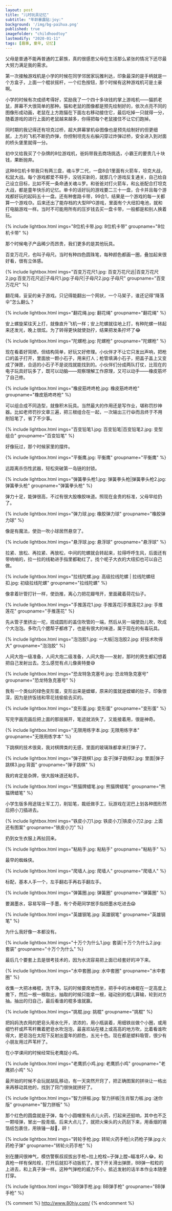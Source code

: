 ```yaml
---
layout: post
title: "儿时玩具记忆"
subtitle: "年龄暴露贴:joy:"
background: '/img/bg-paihua.png'
published: true
imagefolder: "childhoodtoy"
lastmodify: "2020-01-11"
tags: [趣事, 童年, 记忆]
---
```


父母是普通不能再普通的工薪族，真的很感恩父母在生活那么紧张的情况下还尽最大努力满足我的需求。

第一次接触游戏机是小学的时候在同学邻居家玩雅利达，印象最深的是手柄就是一个方盒子，上面一个棍状摇杆，一个红色按钮，那个时候有这种游戏机可是土豪啊。

小学的时候有次成绩考得好，奖励我了一个四十多块钱的掌上游戏机——猫抓老鼠，屏幕不大很简单的那种。猫和老鼠的图像都是预先绘制好的，依次点亮不同的图像形成动画，老鼠在上方跑猫在下面左右移动接住它，最后吃掉一只就得一分，随着游戏的进行上面的老鼠越来越多，你得把每个老鼠接住不让它们跑掉。

同时期的我记得还有坦克过桥，超大屏幕掌机:laughing:图像也是预先绘制好的但更细腻，上方的飞机不断扔炸弹，你控制坦克左右躲闪穿过炸弹过桥，安全进入到对面的桥头堡里就得一分。

初中又给我买了个杂牌的8位游戏机，爸妈带我去商场挑选，小霸王的要贵几十块钱，果断抛弃。

这种8位机卡带我只有两三盘，魂斗罗二代，一盘8合1里面有火箭车，坦克大战，松鼠大战。每个游戏都爱不释手，没钱买新的，就那几个游戏反复通关，自己给自己设立目标，比如不死一条命通关魂斗罗。和爸爸对打火箭车，和幺爸配合打坦克大战，都是童年快乐的记忆。单卡的话好玩的游戏要二三十一盘，合卡并且每个游戏都好玩的起码五十一盘。还有种套路卡带，99合1，结果是一个游戏的每一关都算一个游戏:sweat:。后来还出了能存档的大型RPG游戏，里面有个大纽扣电池，就和打电脑游戏一样。当时不可能用所有的压岁钱去买一盘卡带，一般都是和别人换着玩。

{% include lightbox.html imgs="8位机卡带.jpg: 8位机卡带" groupname="8位机卡带" %}

那个时候电子产品稀少而昂贵，我们更多的是其他玩具。

百变万花尺，也叫子母尺。当时有种四色圆珠笔，每种颜色都画一圈，叠加起来很好看，很有立体感。

{% include lightbox.html imgs="百变万花尺1.jpg: 百变万花尺远|百变万花尺2.jpg:百变万花尺近|子母尺1.jpg:子母尺|子母尺2.jpg:子母尺" groupname="百变万花尺" %}

翻花绳，妥妥的亲子游戏。只记得能翻出一个网状，一个马架子，谁还记得“降落伞”怎么翻么？

{% include lightbox.html imgs="翻花绳.jpg: 翻花绳" groupname="翻花绳" %}

安上螺旋桨往天上打，就像直升飞机一样；安上陀螺就往地上打，有种陀螺一转起来还发光，晚上很炫。为了转得更快就使劲拧，结果把发条拧坏了:joy:

{% include lightbox.html imgs="陀螺枪.jpg: 陀螺枪" groupname="陀螺枪" %}

现在看着好简陋，但结构简单，好玩又好修理。小伙伴才不让它只发出声响，把枪口的盖子打开，里面放一颗小石子，用来打人；枪管填满小石子，把盖子盖上又变成了弹匣，合适的小石子不是说找就能找到的。小伙伴们分成两队打仗，比现在的电子玩具好玩多了，既可以动脑——观察理解工作原理，又可以动手——橡皮筋坏了自己修。

{% include lightbox.html imgs="橡皮筋咚咚枪.jpg: 橡皮筋咚咚枪" groupname="橡皮筋咚咚枪" %}

可以组合成不同造型，就像积木玩具。当然最大的作用还是写作业，堪称罚抄神器。比如老师罚抄文章三遍，把三根组合在一起，一次输出三行:laughing:而且终于不用削铅笔了，省了不少事。

{% include lightbox.html imgs="百变铅笔1.jpg: 百变铅笔|百变铅笔2.jpg: 变型组合" groupname="百变铅笔" %}

好像玩过，那个时候家里的摆件。

{% include lightbox.html imgs="平衡鹰.jpg: 平衡鹰" groupname="平衡鹰" %}

远距离杀伤性武器，轻松突破第一岛链的封锁。

{% include lightbox.html imgs="弹簧拳头枪1.jpg: 弹簧拳头枪|弹簧拳头枪2.jpg: 弹簧拳头枪" groupname="弹簧拳头枪" %}

弹力十足，能弹很高，不过有很大股橡胶味道。照现在金贵的标准，父母早给扔了。

{% include lightbox.html imgs="弹力球.jpg: 橡胶弹力球" groupname="橡胶弹力球" %}

像是有魔法，使劲一吹小球居然悬空了。

{% include lightbox.html imgs="悬浮球.jpg: 悬浮球" groupname="悬浮球" %}

拉紧、放松、再拉紧、再放松，中间的陀螺就会转起来，拉得呼呼生风，后面还有带响哨的，拉一拉的线勒进手指里都勒红了。找个呢子大衣的大纽扣也可以自己做。

{% include lightbox.html imgs="拉线陀螺.jpg: 高级拉线陀螺 | 拉线陀螺纽扣.jpg: 初级拉线陀螺" groupname="拉线陀螺" %}

像拿着针管打针一样，使劲推，离心力把花瓣甩开，里面藏着荷花仙子。

{% include lightbox.html imgs="手推莲花1.jpg: 手推莲花|手推莲花2.jpg: 手推莲花" groupname="手推莲花" %}

先从管子里挤出一坨，捏成圆形的盖住吹管的一端，然后从另一端使劲儿吹，吹成个大泡泡。多吹几个腮帮子都疼了，也是有很大的味道，属于现在的有毒玩具。

{% include lightbox.html imgs="泡泡胶1.jpg: 一大板|泡泡胶2.jpg: 好技术吹得大" groupname="泡泡胶" %}

人间大炮一级准备，人间大炮二级准备，人间大炮——发射，那时的男生都幻想着把自己发射出去。怎么感觉有点儿像奥特曼:sweat_smile:

{% include lightbox.html imgs="恐龙特急克塞号.jpg: 恐龙特急克塞号" groupname="恐龙特急克塞号" %}

我有一个类似的绿色变形蛋，变形出来是螳螂，原来的蛋就是螳螂的肚子。印象很深，因为是挤饭钱和零花钱偷偷去买的。

{% include lightbox.html imgs="变形蛋.jpg: 变形蛋" groupname="变形蛋" %}

写完字画完画后把上面的那层揭开，笔迹就消失了，又能接着用，很是神奇。

{% include lightbox.html imgs="无限用练字本.jpg: 无限用练字本" groupname="无限用练字本" %}

下跳棋的技术很臭，我对棋牌类的无感，里面的玻璃珠都拿来打弹子了。

{% include lightbox.html imgs="弹子跳棋1.jpg: 盒子|弹子跳棋2.jpg: 里面|弹子跳棋3.jpg:背面" groupname="弹子跳棋" %}

我的肯定是杂牌，很大股味道还粘手。

{% include lightbox.html imgs="熊猫牌蜡笔.jpg: 熊猫牌蜡笔" groupname="熊猫牌蜡笔" %}

小学生版多用途瑞士军工刀，削铅笔，裁纸做手工，玩游戏在泥巴上划各种图形然后把小刀插进去。

{% include lightbox.html imgs="铁皮小刀1.jpg: 铁皮小刀|铁皮小刀2.jpg: 上面还有图案" groupname="铁皮小刀" %}

扔到女生衣服上再扯回来。

{% include lightbox.html imgs="粘粘手.jpg: 粘粘手" groupname="粘粘手" %}

最早的蜘蛛侠。

{% include lightbox.html imgs="爬墙人.jpg: 爬墙人" groupname="爬墙人" %}

标配，基本人手一个，左手翻右手再右手翻左手。

{% include lightbox.html imgs="弹簧圈.jpg: 弹簧圈" groupname="弹簧圈" %}

要漏墨水，容易写得一手墨，有个奇葩同学抿手指把墨水吃进去:scream:

{% include lightbox.html imgs="英雄钢笔.jpg: 英雄钢笔" groupname="英雄钢笔" %}

为什么我好像一本都没有。

{% include lightbox.html imgs="十万个为什么1.jpg: 套装|十万个为什么2.jpg: 套装" groupname="十万个为什么" %}

最后几个要套上去是很考技术的，因为水流容易把上面已经套好的冲下来。

{% include lightbox.html imgs="水中套圈.jpg: 水中套圈" groupname="水中套圈" %}

收集一大把冰棒棍，洗干净。玩的时候要席地而坐，把手中的冰棒棍在一定高度上撒下，然后一根一根取出，抽取的时候只能拿一根，碰动别的棍儿算输，轮到对方抽。抽出的归自己，最后看谁的棍多谁就赢。

{% include lightbox.html imgs="挑棍.jpg: 挑棍" groupname="挑棍" %}

把妈妈洗衣用的肥皂头用水化开，浓浓的，用小瓶装着，用细铁丝做个小圈，或用细竹杆或芦苇杆蘸着肥皂水吹泡泡，最喜欢站在楼上或高高的地方吹，比着看谁吹得大，肥皂泡在太阳下反射出童年的颜色，五光十色。现在都是塑料吸管，很少有小朋友用过芦苇杆了。

在小学课间的时候经常玩老鹰捉小鸡。

{% include lightbox.html imgs="老鹰抓小鸡.jpg: 老鹰抓小鸡" groupname="老鹰抓小鸡" %}

最开始的时候不会玩就胡乱移动，有一天突然开窍了，把正确图案的拼块让一格出来再移动其他的，找到了窍门很快就拼好了。

{% include lightbox.html imgs="智力拼板.jpg: 智力拼板|生肖智力板.jpg :迷你版" groupname="智力拼板" %}

那个红色的圆盘就是子弹，每个小圆帽里有点儿火药，打起来还挺响，其中也不乏一颗哑弹，冒出一股青烟。后来大点儿了，就把火柴头的火药刮下来，用香烟的锡箔纸包裹住，用铁锤一敲:hammer:，砰！

{% include lightbox.html imgs="转轮手枪.jpg: 转轮火药手枪|火药枪子弹.jpg:火药枪子弹" groupname="转轮火药手枪" %}

别在腰间很神气，模仿警察叔叔拔出手枪~拉上枪栓~子弹上膛~瞄准坏人:joy:。和真枪一样有保险栓，打开后就扣不动扳机了。按下开关滑出弹匣，BB弹一粒粒的上进去，和上真子弹一样。这种气弹枪的威力不小，抵近发射的话半本作业本随便打穿。

{% include lightbox.html imgs="BB弹手枪.jpg: BB弹手枪" groupname="BB弹手枪" %}

{% comment %}
http://www.80hjy.com/
{% endcomment %}